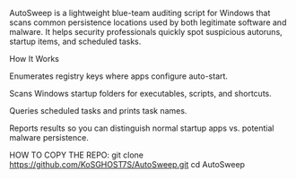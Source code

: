 AutoSweep is a lightweight blue-team auditing script for Windows that scans common persistence locations used by both legitimate software and malware.
It helps security professionals quickly spot suspicious autoruns, startup items, and scheduled tasks.

How It Works

Enumerates registry keys where apps configure auto-start.

Scans Windows startup folders for executables, scripts, and shortcuts.

Queries scheduled tasks and prints task names.

Reports results so you can distinguish normal startup apps vs. potential malware persistence.

HOW TO COPY THE REPO:
git clone https://github.com/KoSGHOST7S/AutoSweep.git
cd AutoSweep
